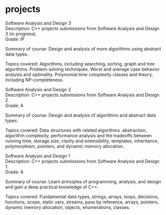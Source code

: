 # projects
  Software Analysis and Design 3  
  Description: C++ projects submissions from Software Analysis and Design 3 (in progress).  
  Grade: IP  

  Summary of course:  Design and analysis of more algorithms using abstract data types.   

  Topics covered:   Algorithms, including searching, sorting, graph and tree algorithms. Problem-solving techniques.
                    Worst and average case behavior analysis and optimality. Polynomial time complexity classes and theory,
                    including NP-completeness.

  Software Analysis and Design 2  
  Description: C++ projects submissions from Software Analysis and Design 2.  
  Grade: A  

  Summary of course:  Design and analysis of algorithms and abstract data types. 

  Topics covered:	    Data structures with related algorithms. abstraction, algorithm complexity, performance analysis
                      and the tradeoffs between running time, storage size, clarity and extensibility, templates, inheritance, polymorphism,
                      pointers, and dynamic memory allocation.

  Software Analysis and Design 1  
  Description: C++ projects submissions from Software Analysis and Design 1.  
  Grade: A  

  Summary of course:  Learn principles of programming, analysis, and design and gain a deep practical knowledge of C++. 

  Topics covered:     Fundamental data types, strings, arrays, loops, decisions, functions, scope, static vars, streams, pass by
                      reference, arrays, pointers, dynamic memory allocation, objects, enumerations, classes.
